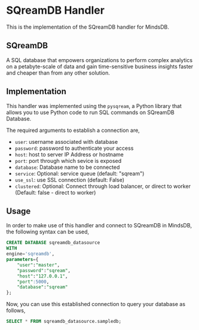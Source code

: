 # SQreamDB Handler

This is the implementation of the SQreamDB handler for MindsDB.

## SQreamDB

A SQL database that empowers organizations to perform complex analytics on a petabyte-scale of data and gain time-sensitive business insights faster and cheaper than from any other solution.

## Implementation

This handler was implemented using the `pysqream`, a Python library that allows you to use Python code to run SQL commands on SQreamDB Database.

The required arguments to establish a connection are,

- `user`: username associated with database
- `password`: password to authenticate your access
- `host`: host to server IP Address or hostname
- `port`: port through which sevice is exposed
- `database`: Database name to be connected
- `service`: Optional: service queue (default: "sqream")
- `use_ssl`: use SSL connection (default: False)
- `clustered`: Optional: Connect through load balancer, or direct to worker (Default: false - direct to worker)

## Usage

In order to make use of this handler and connect to SQreamDB in MindsDB, the following syntax can be used,

```sql
CREATE DATABASE sqreamdb_datasource
WITH
engine='sqreamdb',
parameters={
    "user":"master",
    "password":"sqream",
    "host":"127.0.0.1",
    "port":5000,
    "database":"sqream"
};
```

Now, you can use this established connection to query your database as follows,

```sql
SELECT * FROM sqreamdb_datasource.sampledb;
```
